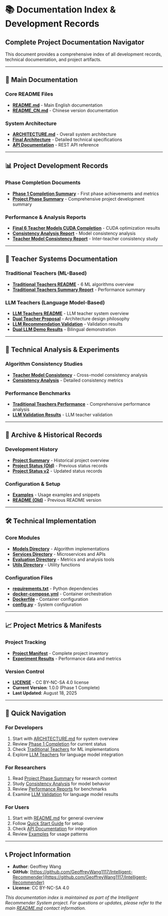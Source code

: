 # 📚 Documentation Index & Development Records
## Complete Project Documentation Navigator

This document provides a comprehensive index of all development records, technical documentation, and project artifacts.

---

## 🎯 Main Documentation

### Core README Files
- **[README.md](README.md)** - Main English documentation
- **[README_CN.md](README_CN.md)** - Chinese version documentation

### System Architecture
- **[ARCHITECTURE.md](ARCHITECTURE.md)** - Overall system architecture
- **[Final Architecture](docs/FINAL_ARCHITECTURE.md)** - Detailed technical specifications
- **[API Documentation](docs/api.md)** - REST API reference

---

## 📊 Project Development Records

### Phase Completion Documents
- **[Phase 1 Completion Summary](PHASE_1_COMPLETION_SUMMARY.md)** - First phase achievements and metrics
- **[Project Phase Summary](PROJECT_PHASE_SUMMARY.md)** - Comprehensive project development summary

### Performance & Analysis Reports
- **[Final 6 Teacher Models CUDA Completion](archives/reports/FINAL_6_TEACHER_MODELS_CUDA_COMPLETION.md)** - CUDA optimization results
- **[Consistency Analysis Report](archives/reports/CONSISTENCY_ANALYSIS_REPORT.md)** - Model consistency analysis
- **[Teacher Model Consistency Report](archives/reports/TEACHER_MODEL_CONSISTENCY_REPORT.md)** - Inter-teacher consistency study

---

## 🤖 Teacher Systems Documentation

### Traditional Teachers (ML-Based)
- **[Traditional Teachers README](teachers/traditional_teachers/README.md)** - 6 ML algorithms overview
- **[Traditional Teachers Summary Report](teachers/traditional_teachers/TRADITIONAL_TEACHERS_SUMMARY_REPORT.md)** - Performance summary

### LLM Teachers (Language Model-Based)
- **[LLM Teachers README](teachers/llm_teachers/README.md)** - LLM teacher system overview
- **[Dual Teacher Proposal](teachers/llm_teachers/DUAL_TEACHER_PROPOSAL.md)** - Architecture design philosophy
- **[LLM Recommendation Validation](teachers/llm_teachers/LLM_RECOMMENDATION_VALIDATION_REPORT.md)** - Validation results
- **[Dual LLM Demo Results](teachers/llm_teachers/DUAL_LLM_DEMO_RESULTS.md)** - Bilingual demonstration

---

## 🔬 Technical Analysis & Experiments

### Algorithm Consistency Studies
- **[Teacher Model Consistency](archives/reports/TEACHER_MODEL_CONSISTENCY_REPORT.md)** - Cross-model consistency analysis
- **[Consistency Analysis](archives/reports/CONSISTENCY_ANALYSIS_REPORT.md)** - Detailed consistency metrics

### Performance Benchmarks
- **[Traditional Teachers Performance](teachers/traditional_teachers/TRADITIONAL_TEACHERS_SUMMARY_REPORT.md)** - Comprehensive performance analysis
- **[LLM Validation Results](teachers/llm_teachers/LLM_RECOMMENDATION_VALIDATION_REPORT.md)** - LLM teacher validation

---

## 📁 Archive & Historical Records

### Development History
- **[Project Summary](archives/PROJECT_SUMMARY.md)** - Historical project overview
- **[Project Status (Old)](archives/PROJECT_STATUS_old.md)** - Previous status records
- **[Project Status v2](archives/PROJECT_STATUS_v2.md)** - Updated status records

### Configuration & Setup
- **[Examples](archives/examples.md)** - Usage examples and snippets
- **[README (Old)](archives/README_old.md)** - Previous README version

---

## 🛠️ Technical Implementation

### Core Modules
- **[Models Directory](models/)** - Algorithm implementations
- **[Services Directory](services/)** - Microservices and APIs
- **[Evaluation Directory](evaluation/)** - Metrics and analysis tools
- **[Utils Directory](utils/)** - Utility functions

### Configuration Files
- **[requirements.txt](requirements.txt)** - Python dependencies
- **[docker-compose.yml](docker-compose.yml)** - Container orchestration
- **[Dockerfile](Dockerfile)** - Container configuration
- **[config.py](config.py)** - System configuration

---

## 📈 Project Metrics & Manifests

### Project Tracking
- **[Project Manifest](PROJECT_MANIFEST.json)** - Complete project inventory
- **[Experiment Results](experiment_results/)** - Performance data and metrics

### Version Control
- **[LICENSE](LICENSE)** - CC BY-NC-SA 4.0 license
- **Current Version**: 1.0.0 (Phase 1 Complete)
- **Last Updated**: August 18, 2025

---

## 🎯 Quick Navigation

### For Developers
1. Start with [ARCHITECTURE.md](ARCHITECTURE.md) for system overview
2. Review [Phase 1 Completion](PHASE_1_COMPLETION_SUMMARY.md) for current status
3. Check [Traditional Teachers](teachers/traditional_teachers/README.md) for ML implementations
4. Explore [LLM Teachers](teachers/llm_teachers/README.md) for language model integration

### For Researchers  
1. Read [Project Phase Summary](PROJECT_PHASE_SUMMARY.md) for research context
2. Study [Consistency Analysis](archives/reports/CONSISTENCY_ANALYSIS_REPORT.md) for model behavior
3. Review [Performance Reports](teachers/traditional_teachers/TRADITIONAL_TEACHERS_SUMMARY_REPORT.md) for benchmarks
4. Examine [LLM Validation](teachers/llm_teachers/LLM_RECOMMENDATION_VALIDATION_REPORT.md) for language model results

### For Users
1. Start with [README.md](README.md) for general overview
2. Follow [Quick Start Guide](README.md#-quick-start) for setup
3. Check [API Documentation](docs/api.md) for integration
4. Review [Examples](archives/examples.md) for usage patterns

---

## 📞 Project Information

- **Author**: Geoffrey Wang
- **GitHub**: [https://github.com/GeoffreyWang1117/Intelligent-Recommender](https://github.com/GeoffreyWang1117/Intelligent-Recommender)
- **License**: CC BY-NC-SA 4.0

*This documentation index is maintained as part of the Intelligent Recommender System project.*
*For questions or updates, please refer to the main [README.md](README.md) contact information.*

